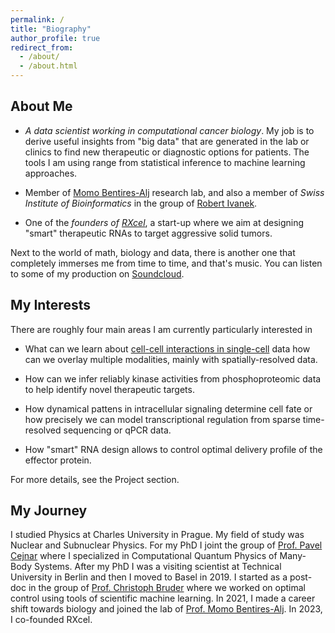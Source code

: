 ```yaml
---
permalink: /
title: "Biography"
author_profile: true
redirect_from: 
  - /about/
  - /about.html
---
```


## About Me
*  *A data scientist working in computational cancer biology*. My job is to derive useful insights from "big data" that are generated in the lab or clinics to find new therapeutic or diagnostic options for patients. The tools I am using range from  statistical inference to machine learning approaches.

* Member  of [Momo Bentires-Alj](https://bentireslab.org/article-page/) research lab,   and also a member of *Swiss Institute of Bioinformatics* in the group of [Robert Ivanek](https://www.sib.swiss/directory/group/dbm-bioinformatics-core-facility).

*  One of the *founders of [RXcel](https://rxcel.ch)*, a start-up where we aim at designing "smart" therapeutic RNAs to target aggressive solid tumors.

Next to the world of math, biology and data, there is another one that completely immerses me from time to time, and that's music. You can listen to some of my  production on [Soundcloud](https://soundcloud.com/michael-kloc).

## My Interests

There are roughly four main areas I am currently particularly interested in
*   What can we learn about [cell-cell interactions in single-cell](https://github.com/MikeKlocCZ/2025_scRNA_brain_mets_MassagueJ)  data how can we overlay multiple modalities, mainly with spatially-resolved data.

*  How can we infer reliably kinase activities from phosphoproteomic data to help identify novel therapeutic targets.

* How dynamical pattens in intracellular signaling determine cell fate or how precisely  we can model transcriptional regulation from sparse time-resolved sequencing or qPCR data.

* How "smart" RNA design allows to control optimal delivery profile of the effector protein.

For more details, see the Project section.



<!-- *  Kinases are important players in intracellular signaling and can often be dysregulated (not only) in cancer. Inferring their activity from phosphoproteomic data is challenging, but a recently published [resource](https://bioconductor.org/packages/release/data/experiment/html/JohnsonKinaseData.html) for motif-based kinase scoring has significantly improved our ability to tackle this problem. Tested on data with known ground truth, dysregulated kinases were correctly identified, though false positives were common. To improve specificity, additional signaling patterns  and features "behind the linear motifs" should be integrated. 

* Recent advances in the field of optimal control have incorporated machine learning techniques into its standard toolkit. One concrete example is represented by neural ordinary differential equations (NODEs). This approach merges a mechanistic modelling of known dynamics in the form of ODEs with neural networks (NNs) embedded in it. Such models can be used to identify optimal control sequences that drive a system along a desired trajectory or to infer missing components of a mechanistic model from data. The approach can be extended to other types of differential equations (for example stochastic dynamics).  We are looking into these tools, for example, to help us understand dynamical interplay between transcription factors, or to decode complex patterns in cellular signaling.
 -->

## My Journey
I studied Physics at Charles University in Prague. My field of study was Nuclear and Subnuclear Physics. For my PhD I joint the group of [Prof. Pavel Cejnar](https://ipnp.cz/cejnar/publikace/clanky.html) where I specialized in Computational Quantum Physics of Many-Body Systems. After my PhD I was a visiting scientist at Technical University in Berlin and then I moved to Basel in 2019. I started as a post-doc in the group of [Prof. Christoph Bruder](https://quantumtheory-bruder.physik.unibas.ch/en/) where we worked on optimal control using tools of scientific machine learning. In 2021, I made a career shift towards biology and joined the lab of [Prof. Momo Bentires-Alj](https://bentireslab.org/article-page/). In 2023, I co-founded RXcel.
